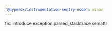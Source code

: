 ```yaml
---
'@hyperdx/instrumentation-sentry-node': minor
---
```


fix: introduce exception.parsed_stacktrace semattr
